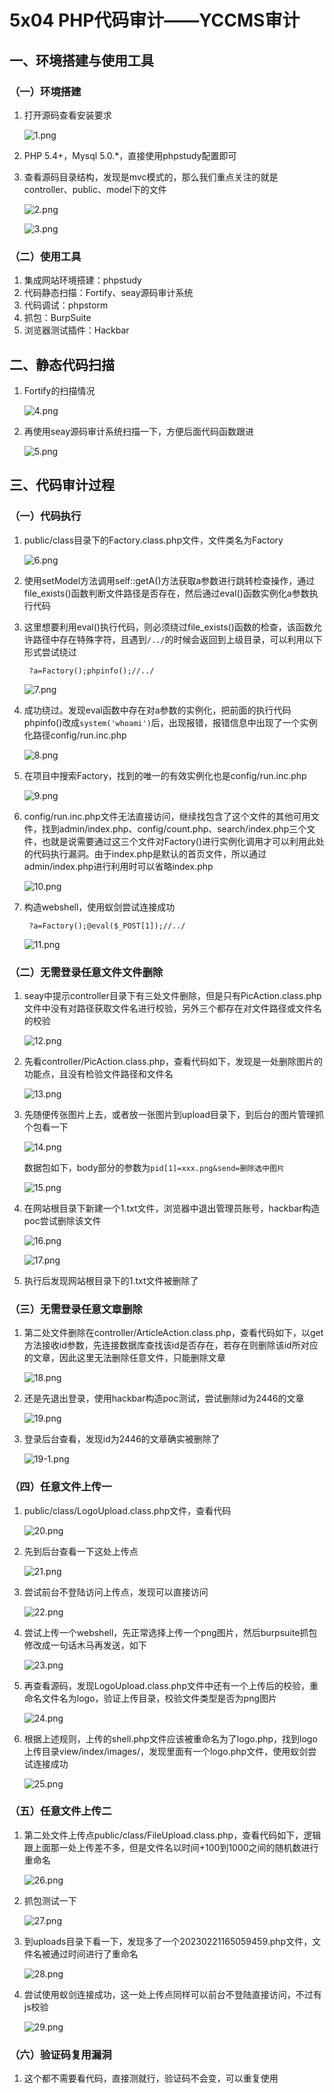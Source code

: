 # 5x04 PHP代码审计——YCCMS审计

## 一、环境搭建与使用工具

### （一）环境搭建

1. 打开源码查看安装要求

   ![1.png](img/PHPCode/YCCMS/1.png)

2. PHP 5.4+，Mysql 5.0.*，直接使用phpstudy配置即可

3. 查看源码目录结构，发现是mvc模式的，那么我们重点关注的就是controller、public、model下的文件

   ![2.png](img/PHPCode/YCCMS/2.png)

   ![3.png](img/PHPCode/YCCMS/3.png)

### （二）使用工具

1. 集成网站环境搭建：phpstudy
2. 代码静态扫描：Fortify、seay源码审计系统
3. 代码调试：phpstorm
4. 抓包：BurpSuite
5. 浏览器测试插件：Hackbar

## 二、静态代码扫描

1. Fortify的扫描情况

   ![4.png](img/PHPCode/YCCMS/4.png)

2. 再使用seay源码审计系统扫描一下，方便后面代码函数跟进

   ![5.png](img/PHPCode/YCCMS/5.png)

## 三、代码审计过程

### （一）代码执行

1. public/class目录下的Factory.class.php文件，文件类名为Factory

   ![6.png](img/PHPCode/YCCMS/6.png)

2. 使用setModel方法调用self::getA()方法获取a参数进行跳转检查操作，通过file_exists()函数判断文件路径是否存在，然后通过eval()函数实例化a参数执行代码

3. 这里想要利用eval()执行代码，则必须绕过file_exists()函数的检查，该函数允许路径中存在特殊字符，且遇到`/../`的时候会返回到上级目录，可以利用以下形式尝试绕过

   ```
    ?a=Factory();phpinfo();//../
   ```

   ![7.png](img/PHPCode/YCCMS/7.png)

4. 成功绕过。发现eval函数中存在对a参数的实例化，把前面的执行代码phpinfo()改成`system('whoami')`后，出现报错，报错信息中出现了一个实例化路径config/run.inc.php

   ![8.png](img/PHPCode/YCCMS/8.png)

5. 在项目中搜索Factory，找到的唯一的有效实例化也是config/run.inc.php

   ![9.png](img/PHPCode/YCCMS/9.png)

6. config/run.inc.php文件无法直接访问，继续找包含了这个文件的其他可用文件，找到admin/index.php、config/count.php、search/index.php三个文件，也就是说需要通过这三个文件对Factory()进行实例化调用才可以利用此处的代码执行漏洞。由于index.php是默认的首页文件，所以通过admin/index.php进行利用时可以省略index.php

   ![10.png](img/PHPCode/YCCMS/10.png)

7. 构造webshell，使用蚁剑尝试连接成功

   ```
    ?a=Factory();@eval($_POST[1]);//../
   ```

   ![11.png](img/PHPCode/YCCMS/11.png)

### （二）无需登录任意文件文件删除

1. seay中提示controller目录下有三处文件删除，但是只有PicAction.class.php文件中没有对路径获取文件名进行校验，另外三个都存在对文件路径或文件名的校验

   ![12.png](img/PHPCode/YCCMS/12.png)

2. 先看controller/PicAction.class.php，查看代码如下，发现是一处删除图片的功能点，且没有检验文件路径和文件名

   ![13.png](img/PHPCode/YCCMS/13.png)

3. 先随便传张图片上去，或者放一张图片到upload目录下，到后台的图片管理抓个包看一下

   ![14.png](img/PHPCode/YCCMS/14.png)

   数据包如下，body部分的参数为`pid[1]=xxx.png&send=删除选中图片`

   ![15.png](img/PHPCode/YCCMS/15.png)

4. 在网站根目录下新建一个1.txt文件，浏览器中退出管理员账号，hackbar构造poc尝试删除该文件

   ![16.png](img/PHPCode/YCCMS/17.png)

   ![17.png](img/PHPCode/YCCMS/16.png)

5. 执行后发现网站根目录下的1.txt文件被删除了

### （三）无需登录任意文章删除

1. 第二处文件删除在controller/ArticleAction.class.php，查看代码如下，以get方法接收id参数，先连接数据库查找该id是否存在，若存在则删除该id所对应的文章，因此这里无法删除任意文件，只能删除文章

   ![18.png](img/PHPCode/YCCMS/18.png)

2. 还是先退出登录，使用hackbar构造poc测试，尝试删除id为2446的文章

   ![19.png](img/PHPCode/YCCMS/19.png)

3. 登录后台查看，发现id为2446的文章确实被删除了

   ![19-1.png](img/PHPCode/YCCMS/19-1.png)

### （四）任意文件上传一

1. public/class/LogoUpload.class.php文件，查看代码

   ![20.png](img/PHPCode/YCCMS/20.png)

2. 先到后台查看一下这处上传点

   ![21.png](img/PHPCode/YCCMS/21.png)

3. 尝试前台不登陆访问上传点，发现可以直接访问

   ![22.png](img/PHPCode/YCCMS/22.png)

4. 尝试上传一个webshell，先正常选择上传一个png图片，然后burpsuite抓包修改成一句话木马再发送，如下

   ![23.png](img/PHPCode/YCCMS/23.png)

5. 再查看源码，发现LogoUpload.class.php文件中还有一个上传后的校验，重命名文件名为logo，验证上传目录，校验文件类型是否为png图片

   ![24.png](img/PHPCode/YCCMS/24.png)

6. 根据上述规则，上传的shell.php文件应该被重命名为了logo.php，找到logo上传目录view/index/images/，发现里面有一个logo.php文件，使用蚁剑尝试连接成功

   ![25.png](img/PHPCode/YCCMS/25.png)

### （五）任意文件上传二

1. 第二处文件上传点public/class/FileUpload.class.php，查看代码如下，逻辑跟上面那一处上传差不多，但是文件名以时间+100到1000之间的随机数进行重命名

   ![26.png](img/PHPCode/YCCMS/26.png)

2. 抓包测试一下

   ![27.png](img/PHPCode/YCCMS/27.png)

3. 到uploads目录下看一下，发现多了一个20230221165059459.php文件，文件名被通过时间进行了重命名

   ![28.png](img/PHPCode/YCCMS/28.png)

4. 尝试使用蚁剑连接成功，这一处上传点同样可以前台不登陆直接访问，不过有js校验

   ![29.png](img/PHPCode/YCCMS/29.png)

### （六）验证码复用漏洞

1. 这个都不需要看代码，直接测就行，验证码不会变，可以重复使用